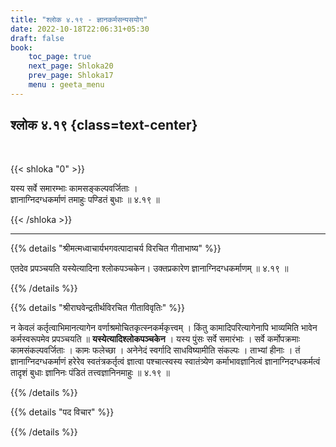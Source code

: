 ```yaml
---
title: "श्लोक ४.१९ - ज्ञानकर्मसन्यसयोग"
date: 2022-10-18T22:06:31+05:30
draft: false
book:
    toc_page: true
    next_page: Shloka20
    prev_page: Shloka17
    menu : geeta_menu
---
```




## श्लोक ४.१९ {class=text-center}

<br/>

{{< shloka  "0"  >}}

यस्य सर्वे समारम्भाः कामसङ्कल्पवर्जिताः ।  
ज्ञानाग्निदग्धकर्माणं तमाहुः पण्डितं बुधाः  ॥ ४.१९ ॥

{{< /shloka >}}

---


{{% details "श्रीमत्मध्वाचार्यभगवत्पादाचर्य विरचित  गीताभाष्य" %}}

एतदेव प्रपञ्चयति यस्येत्यादिना श्लोकपञ्चकेन। उक्तप्रकारेण ज्ञानाग्निदग्धकर्माणम्  ॥ ४.१९ ॥

{{% /details %}}



{{% details "श्रीराघवेन्द्रतीर्थविरचित गीताविवृतिः" %}}

न केवलं कर्तृत्वाभिमानत्यागेन वर्णाश्रमोचितकृत्स्नकर्मकृत्त्वम्‌ ।
किंतु कामादिपरित्यागेनापि भाव्यमिति भावेन कर्मस्वरूपमेव प्रपञ्चयति
॥ **यस्येत्यादिश्लोकपञ्चकेन** । 
यस्य पुंसः सर्वे समारंभाः । सर्वे कर्मोपक्रमाः
कामसंकल्पवर्जिताः । कामः फलेच्छा । अनेनेदं स्वर्गादि साधविष्यामीति
संकल्पः । ताभ्यां हीनाः । तं ज्ञानाग्निदग्धकर्माणं हरेरेव 
स्वतंत्रकर्तृत्वं ज्ञात्वा पश्चात्स्वस्य स्वातंत्र्येण 
कर्माभावज्ञानित्वं ज्ञानाग्निदग्धकर्मत्वं तादृशं बुधाः
ज्ञानिनः पंडितं तत्त्वज्ञानिनमाहुः ॥ ४.१९ ॥


{{% /details %}}



{{% details "पद विचार" %}}


{{% /details %}}
